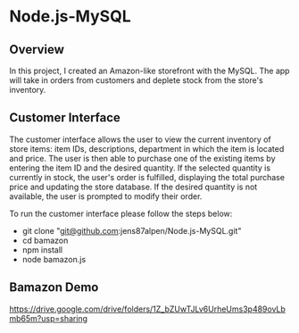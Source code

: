 # Node.js-MySQL

## Overview
In this project, I created an Amazon-like storefront with the MySQL. The app will take in orders from customers and deplete stock from the store's inventory. 

## Customer Interface

The customer interface allows the user to view the current inventory of store items: item IDs, descriptions, department in which the item is located and price. The user is then able to purchase one of the existing items by entering the item ID and the desired quantity. If the selected quantity is currently in stock, the user's order is fulfilled, displaying the total purchase price and updating the store database. If the desired quantity is not available, the user is prompted to modify their order.

To run the customer interface please follow the steps below:

- git clone "git@github.com:jens87alpen/Node.js-MySQL.git"
- cd bamazon
- npm install
- node bamazon.js

## Bamazon Demo
https://drive.google.com/drive/folders/1Z_bZUwTJLv6UrheUms3p489ovLbmb65m?usp=sharing


